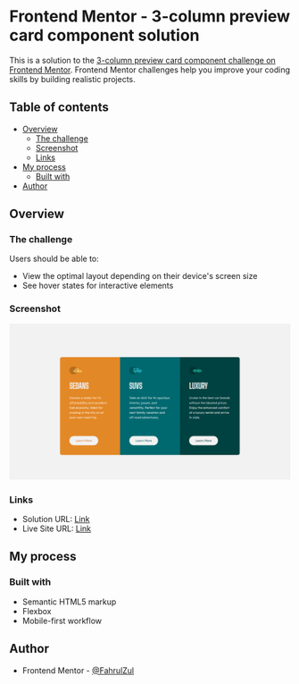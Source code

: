 # Frontend Mentor - 3-column preview card component solution

This is a solution to the [3-column preview card component challenge on Frontend Mentor](https://www.frontendmentor.io/challenges/3column-preview-card-component-pH92eAR2-). Frontend Mentor challenges help you improve your coding skills by building realistic projects. 

## Table of contents

- [Overview](#overview)
  - [The challenge](#the-challenge)
  - [Screenshot](#screenshot)
  - [Links](#links)
- [My process](#my-process)
  - [Built with](#built-with)
- [Author](#author)

## Overview

### The challenge

Users should be able to:

- View the optimal layout depending on their device's screen size
- See hover states for interactive elements

### Screenshot

![](./design/snap.png)

### Links

- Solution URL: [Link](https://www.frontendmentor.io/solutions/3column-preview-card-component-html-css-2Xr4cH19E)
- Live Site URL: [Link](https://fahrulzul.github.io/fm-3-column-card/)

## My process

### Built with

- Semantic HTML5 markup
- Flexbox
- Mobile-first workflow

## Author

- Frontend Mentor - [@FahrulZul](https://www.frontendmentor.io/profile/FahrulZul)
